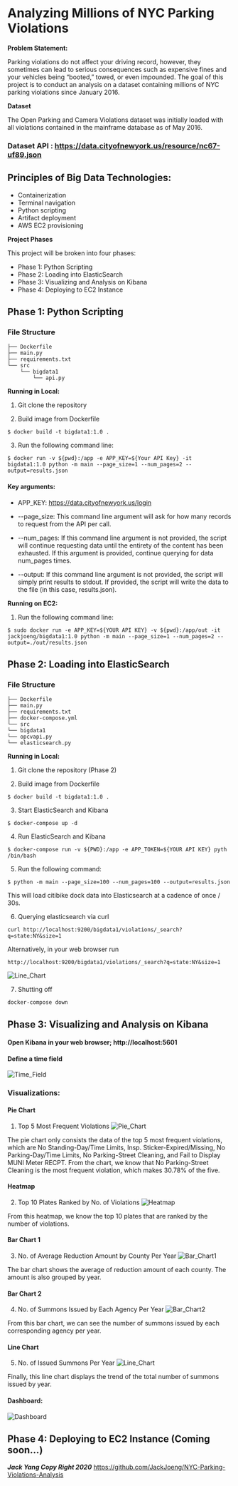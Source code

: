 # Analyzing Millions of NYC Parking Violations

**Problem Statement:**

Parking violations do not affect your driving record, however, they sometimes can lead to serious consequences such as expensive fines and your vehicles being “booted,” towed, or even impounded. The goal of this project is to conduct an analysis on a dataset containing millions of NYC parking violations since January 2016. 


**Dataset**

The Open Parking and Camera Violations dataset was initially loaded with all violations contained in the mainframe database as of May 2016. 

### Dataset API : https://data.cityofnewyork.us/resource/nc67-uf89.json


## Principles of Big Data Technologies: 
- Containerization 
- Terminal navigation
- Python scripting 
- Artifact deployment 
- AWS EC2 provisioning

**Project Phases**

This project will be broken into four phases:

- Phase 1: Python Scripting
- Phase 2: Loading into ElasticSearch
- Phase 3: Visualizing and Analysis on Kibana
- Phase 4: Deploying to EC2 Instance


## Phase 1: Python Scripting	

### File Structure

  ```console
  ├── Dockerfile
  ├── main.py
  ├── requirements.txt
  └── src
      └── bigdata1
          └── api.py
  ```
**Running in Local:**


1. Git clone the repository 

2. Build image from Dockerfile
```
$ docker build -t bigdata1:1.0 .
```
3. Run the following command line:
```
$ docker run -v ${pwd}:/app -e APP_KEY=${Your API Key} -it bigdata1:1.0 python -m main --page_size=1 --num_pages=2 --output=results.json
```

#### Key arguments:
 - APP_KEY: https://data.cityofnewyork.us/login

- --page_size: This command line argument will ask for how many records to request from the API per call.

- --num_pages: If this command line argument is not provided, the script will continue requesting data until the entirety of the content has been exhausted. If this argument is provided, continue querying for data num_pages times.

- --output: If this command line argument is not provided, the script will simply print results to stdout. If provided, the script will write the data to the file (in this case, results.json).


**Running on EC2:**

1. Run the following command line: 

```
$ sudo docker run -e APP_KEY=${YOUR API KEY} -v ${pwd}:/app/out -it jackjoeng/bigdata1:1.0 python -m main --page_size=1 --num_pages=2 --output=./out/results.json 
```

## Phase 2: Loading into ElasticSearch

### File Structure

```console
├── Dockerfile
├── main.py
├── requirements.txt
├── docker-compose.yml
└── src
└── bigdata1
└── opcvapi.py
└── elasticsearch.py
```
**Running in Local:**

1. Git clone the repository (Phase 2)

2. Build image from Dockerfile
```
$ docker build -t bigdata1:1.0 .
```
3. Start ElasticSearch and Kibana
```
$ docker-compose up -d
```
4. Run ElasticSearch and Kibana
```
$ docker-compose run -v ${PWD}:/app -e APP_TOKEN=${YOUR API KEY} pyth /bin/bash
```
5. Run the following command:
```
$ python -m main --page_size=100 --num_pages=100 --output=results.json
```
This will load citibike dock data into Elasticsearch at a cadence of once / 30s.

6. Querying elasticsearch via curl
```
curl http://localhost:9200/bigdata1/violations/_search?q=state:NY&size=1
```

Alternatively, in your web browser run 
```
http://localhost:9200/bigdata1/violations/_search?q=state:NY&size=1
```

![Line_Chart](/Phase_2/image/output.png)

7. Shutting off
```
docker-compose down
```

## Phase 3: Visualizing and Analysis on Kibana

#### Open Kibana in your web browser; http://localhost:5601 

#### Define a time field

![Time_Field](/Phase_3/image/issueDate.png)

### Visualizations:

#### Pie Chart
1. Top 5 Most Frequent Violations
![Pie_Chart](/Phase_3/image/pie.png)

The pie chart only consists the data of the top 5 most frequent violations, which are No Standing-Day/Time Limits, Insp. Sticker-Expired/Missing, No Parking-Day/Time Limits, No Parking-Street Cleaning, and Fail to Display MUNI Meter RECPT. From the chart, we know that No Parking-Street Cleaning is the most frequent violation, which makes 30.78% of the five.

#### Heatmap
2. Top 10 Plates Ranked by No. of Violations
![Heatmap](/Phase_3/image/heatmap.png)

From this heatmap, we know the top 10 plates that are ranked by the number of violations. 

#### Bar Chart 1
3. No. of Average Reduction Amount by County Per Year 
![Bar_Chart1](/Phase_3/image/bar1.png)

The bar chart shows the average of reduction amount of each county. The amount is also grouped by year. 

#### Bar Chart 2
4. No. of Summons Issued by Each Agency Per Year
![Bar_Chart2](/Phase_3/image/bar2.png)

From this bar chart, we can see the number of summons issued by each corresponding agency per year. 

#### Line Chart
5. No. of Issued Summons Per Year
![Line_Chart](/Phase_3/image/line.png)

Finally, this line chart displays the trend of the total number of summons issued by year. 

#### Dashboard:
![Dashboard](/Phase_3/image/dashboard.png)

## Phase 4: Deploying to EC2 Instance (Coming soon...)

***Jack Yang Copy Right 2020***
https://github.com/JackJoeng/NYC-Parking-Violations-Analysis

